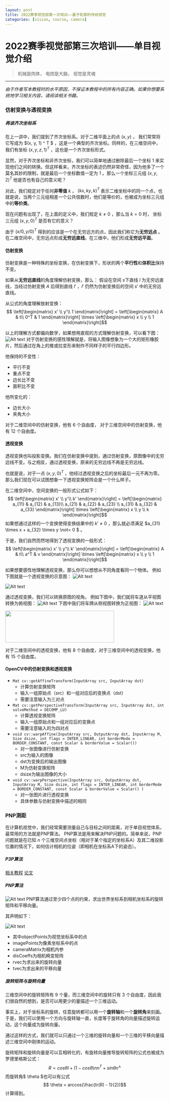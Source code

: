 ```yaml
---
layout: post
title: 2022赛季视觉部第一次培训——基于轮廓的传统视觉
categories: [vision, course, camera]
---
```


# 2022赛季视觉部第三次培训——单目视觉介绍

> 机械是肉体， 电控是大脑， 视觉是灵魂

----------------------------------------

*由于作者写本教程时的水平原因，不保证本教程中的所有内容正确。如果你想要系统地学习相关内容，请阅读相关书籍。*

### 仿射变换与透视变换


##### 再谈齐次坐标系
在上一讲中，我们提到了齐次坐标系。对于二维平面上的点 $(x, y)$ ， 我们常常将它写成为 $(x, y, 1) ^ T $ ，这是一个典型的齐次坐标。同样的，在三维空间中，我们有坐标 $(x, y, z, 1) ^ T$ ，这也是一个齐次坐标形式。

显然，对于齐次坐标和非齐次坐标，我们可以简单地通过删除最后一个坐标 $1$ 来实现他们之间的转换。但这样看来，齐次坐标的表述仍然非常奇怪，因为他多了一个莫名其妙的限制，就是最后一个坐标数值一定为 $1$ 。那么一个坐标三元组 $(x, y, 2)^T$ 他是否也有自己的意义呢？

对此，我们规定对于任何**非零值** $k$ ， $(kx, ky, k)^T$ 表示二维坐标中的同一个点，也就是说，当两个三元组相差一个公共倍数时，他们是等价的，也被成为坐标三元组中的**等价类**。

现在问题有出现了，在上面的定义中，我们规定 $k \not= 0$ ，那么当 $k = 0$ 时， 坐标三元组 $(x, y, 0)^T$ 是否有它的意义？

由于 $(x / 0, y / 0)^T$ 得到的应该是一个在无穷远方的点，因此我们称它为**无穷远点** 。在二维空间中，无穷远点形成**无穷远直线**。在三维中，他们形成**无穷远平面**。

#### 仿射变换
仿射变换是一种特殊的坐标变换，在仿射变换下，形状的两个**平行性**和**体积比**保持不变。

如果从**无穷远直线**的角度理解仿射变换，那么：
假设在空间 $s$下直线 $l$ 为无穷远直线，当经过仿射变换 $A$ 后得到直线 $l'$ ，$l'$ 仍然为仿射变换后的空间 $s'$ 中的无穷远直线。

从公式的角度理解放射变换：
$$ \left[\begin{matrix} x' \\
y'\\
1 \end{matrix}\right] = \left[\begin{matrix} A & t\\
0^T & 1
\end{matrix}\right] \times \left[\begin{matrix} x \\
y \\
1 \end{matrix}\right]$$

以上的理解方式都偏向数学，如果想用直观的方式理解仿射变换，可以看下图：
![Alt text](https://github.com/SJTU-RoboMaster-Team/SJTU-RoboMaster-Team.github.io/raw/master/_img/posts/vision-course/2021-10-15-vision-learning-3-cv-with-single-camera/1634286384520.png)
对于仿射变换的感性理解就是，将输入图像想象为一个大的矩形橡胶片，然后通过在角上的推或拉变形来制作不同样子的平行四边形。

他保持的不变性：
* 平行不变
* 重点不变
* 边长比不变
* 面积比不变

他所变化的：
* 边长大小
* 夹角大小

对于二维空间中的仿射变换，他有 $6$ 个自由度， 对于三维空间中的仿射变换，他有 $12$ 个自由度。

#### 透视变换
透视变换也叫投影变换。我们在仿射变换中提到，通过仿射变换，原图像中的无穷远线不变。与之相反，通过透视变换，原来的无穷远线不再是无穷远线。

也就是说，对于一点 $(x, y, 0)^T$ ，他经过透视变换之后的坐标最后一元不再为零。
那么我们现在可以试图想象一下透视变换矩阵会是一个什么样子。

在二维空间中，空间变换的一般形式公式如下：
$$ \left[\begin{matrix} x' \\
y'\\
k' \end{matrix}\right] = \left[\begin{matrix} a_{11} & a_{12} & a_{13}\\
a_{21} & a_{22} & a_{23} \\
a_{31} & a_{32} & a_{33}
\end{matrix}\right] \times \left[\begin{matrix} x \\
y \\
k \end{matrix}\right]$$
如果想通过这样的一个变换使得变换结果中的 $k' \not= 0$ ，那么就必须满足 $a_{31} \times x + a_{32} \times y \not= 0 $ 。

于是，我们自然而然地得到了透视变换的一般形式：
$$ \left[\begin{matrix} x' \\
y'\\
k' \end{matrix}\right] = \left[\begin{matrix} A & t\\
a^T & v
\end{matrix}\right] \times \left[\begin{matrix} x \\
y \\
1 \end{matrix}\right]$$

如果想要感性地理解透视变换，那么你可以想想从不同角度看同一个物体。
例如下图就是一个透视变换的示意图：
![Alt text](https://github.com/SJTU-RoboMaster-Team/SJTU-RoboMaster-Team.github.io/raw/master/_img/posts/vision-course/2021-10-15-vision-learning-3-cv-with-single-camera/1634289368107.png)

![Alt text](https://github.com/SJTU-RoboMaster-Team/SJTU-RoboMaster-Team.github.io/raw/master/_img/posts/vision-course/2021-10-15-vision-learning-3-cv-with-single-camera/1634287504937.png)

通过透视变换，我们可以转换原图的视角。
例如下图中，我们就将车道从平视图转换为俯视图：
![Alt text](https://github.com/SJTU-RoboMaster-Team/SJTU-RoboMaster-Team.github.io/raw/master/_img/posts/vision-course/2021-10-15-vision-learning-3-cv-with-single-camera/1634287634345.png)
下图中我们将车牌从侧视图转换为正视图：
![Alt text](https://github.com/SJTU-RoboMaster-Team/SJTU-RoboMaster-Team.github.io/raw/master/_img/posts/vision-course/2021-10-15-vision-learning-3-cv-with-single-camera/1634287874477.png)

<img src="./1634287743698.png" width="345" height="100">

对于二维空间中的透视变换，他有 $8$ 个自由度，对于三维空间中的透视变换，他有 $15$ 个自由度。

#### OpenCV中的仿射变换和透视变换
* ``Mat cv::getAffineTransform(InputArray src, InputArray dst)``
	* 计算仿射变换矩阵
	* 输入一组原始点（src）和一组对应后的变换点（dst）
	* 需要注意输入为三对点
* ``Mat cv::getPerspectiveTransform(InputArray src, InputArray dst, int solveMethod = DECOMP_LU)``
	* 计算透视变换矩阵
	* 输入一组原始点和一组对应后的变换点	
	* 需要注意输入的为四对点
* ``void cv::warpAffine(InputArray src, OutputArray dst, InputArray M, Size dsize, int flags = INTER_LINEAR, int borderMode = BORDER_CONSTANT, const Scalar & borderValue = Scalar())	``
	* 对一张图像进行仿射变换
	* src为输入的图像
	* dst为变换后的输出图像
	* M为仿射变换矩阵
	* dsize为输出图像的大小
* ``void cv::warpPerspective(InputArray src, OutputArray dst, InputArray M, Size dsize, int flags = INTER_LINEAR, int borderMode = BORDER_CONSTANT, const Scalar & borderValue = Scalar() )``
	* 对一张图片进行透视变换
	* 具体参数与仿射变换中描述的相同	

### PNP测距
在计算机视觉中，我们经常需要测量自己与目标之间的距离，对于单目视觉体系，最常用的方法就是PNP算法。
PNP算法是用来解决PNP问题的。简单来说，PNP问题就是在已知 $n$ 个三维空间点坐标（相对于某个指定的坐标系A）及其二维投影位置的情况下，如何估计相机的位姿（即相机在坐标系A下的姿态）。

##### P3P算法
[相关教程](https://blog.csdn.net/gwplovekimi/article/details/89844563)
[论文](https://ieeexplore.ieee.org/stamp/stamp.jsp?tp=&arnumber=1217599&tag=1)

##### PNP算法
![Alt text](https://github.com/SJTU-RoboMaster-Team/SJTU-RoboMaster-Team.github.io/raw/master/_img/posts/vision-course/2021-10-15-vision-learning-3-cv-with-single-camera/1634290907353.png)
PNP算法通过至少四个点的约束，求出世界坐标系到相机坐标系的旋转矩阵和平移向量。

其声明如下：

![Alt text](https://github.com/SJTU-RoboMaster-Team/SJTU-RoboMaster-Team.github.io/raw/master/_img/posts/vision-course/2021-10-15-vision-learning-3-cv-with-single-camera/1634291227608.png)
* 其中objectPoints为视觉坐标系中的点
* imagePoints为像素坐标系中的点
* cameraMatrix为相机内参
* disCoeffs为相机畸变矩阵
* rvec为求出来的旋转向量
* tvec为求出来的平移向量

##### 旋转矩阵与旋转向量
三维空间中的旋转矩阵有 $9$ 个量，而三维空间中的旋转只有 $3$ 个自由度，因此我们很自然的想到，是否可以用更少的量描述一个三维运动。

事实上，对于坐标系的旋转，任意旋转都可以用一个**旋转轴**和一个**旋转角**来刻画。于是，我们可以使用一个方向与旋转轴一直，长度等于旋转角的向量描述旋转运动，这个向量成为旋转向量。

通过这样的方式，我们就可以只通过一个三维的旋转向量和一个三维的平移向量描述三维空间中刚体的运动。

旋转矩阵和旋转向量是可以互相转化的，有旋转向量推导旋转矩阵的公式也被成为罗德里格斯公式：
$$ R = cos \theta I + (1 - cos \theta ) n n^T + sin \theta n^{\wedge} $$
而旋转角$ \theta $也可以有公式
$$ \theta = arccos(\frac{tr(R) - 1}{2})$$
计算得到。